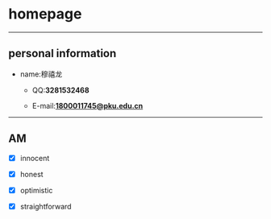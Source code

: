 # homepage #

***

## personal information  ##

* name:穆禧龙

  * QQ:**3281532468**
   
  * E-mail:**1800011745@pku.edu.cn**
   
***

## AM ##

   - [x] innocent
   
   - [x] honest
   
   - [x] optimistic
   
   - [x] straightforward





